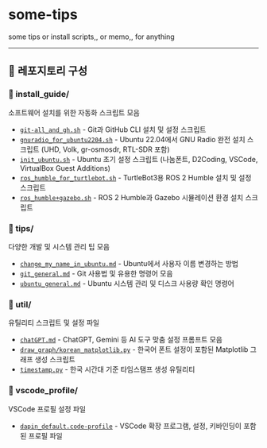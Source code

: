 # some-tips
some tips or install scripts,, or memo,, for anything

---

## 📁 레포지토리 구성

### 📂 install_guide/
소프트웨어 설치를 위한 자동화 스크립트 모음

- [`git-all_and_gh.sh`](install_guide/git-all_and_gh.sh) - Git과 GitHub CLI 설치 및 설정 스크립트
- [`gnuradio_for_ubuntu2204.sh`](install_guide/gnuradio_for_ubuntu2204.sh) - Ubuntu 22.04에서 GNU Radio 완전 설치 스크립트 (UHD, Volk, gr-osmosdr, RTL-SDR 포함)
- [`init_ubuntu.sh`](install_guide/init_ubuntu.sh) - Ubuntu 초기 설정 스크립트 (나눔폰트, D2Coding, VSCode, VirtualBox Guest Additions)
- [`ros_humble_for_turtlebot.sh`](install_guide/ros_humble_for_turtlebot.sh) - TurtleBot3용 ROS 2 Humble 설치 및 설정 스크립트
- [`ros_humble+gazebo.sh`](install_guide/ros_humble+gazebo.sh) - ROS 2 Humble과 Gazebo 시뮬레이션 환경 설치 스크립트

### 📂 tips/
다양한 개발 및 시스템 관리 팁 모음

- [`change_my_name_in_ubuntu.md`](tips/change_my_name_in_ubuntu.md) - Ubuntu에서 사용자 이름 변경하는 방법
- [`git_general.md`](tips/git_general.md) - Git 사용법 및 유용한 명령어 모음
- [`ubuntu_general.md`](tips/ubuntu_general.md) - Ubuntu 시스템 관리 및 디스크 사용량 확인 명령어

### 📂 util/
유틸리티 스크립트 및 설정 파일

- [`chatGPT.md`](util/chatGPT.md) - ChatGPT, Gemini 등 AI 도구 맞춤 설정 프롬프트 모음
- [`draw_graph/korean_matplotlib.py`](util/draw_graph/korean_matplotlib.py) - 한국어 폰트 설정이 포함된 Matplotlib 그래프 생성 스크립트
- [`timestamp.py`](util/timestamp.py) - 한국 시간대 기준 타임스탬프 생성 유틸리티

### 📂 vscode_profile/
VSCode 프로필 설정 파일

- [`dapin_default.code-profile`](vscode_profile/dapin_default.code-profile) - VSCode 확장 프로그램, 설정, 키바인딩이 포함된 프로필 파일

